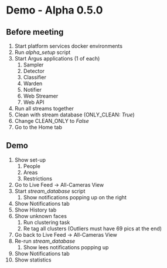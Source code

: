 # Demo - Alpha 0.5.0 

## Before meeting

1. Start platform services docker environments
2. Run _alpha_setup_ script
3. Start Argus applications (1 of each)
   1. Sampler
   2. Detector
   3. Classifier
   4. Warden
   5. Notifier
   6. Web Streamer
   7. Web API
4. Run all streams together
5. Clean with stream database (ONLY_CLEAN: _True_)
6. Change CLEAN_ONLY to _False_
7. Go to the Home tab

## Demo

1. Show set-up
   1. People
   2. Areas
   3. Restrictions
2. Go to Live Feed -> All-Cameras View
3. Start _stream_database_ script
   1. Show notifications popping up on the right
4. Show Notifications tab
5. Show History tab
6. Show unknown faces
   1. Run clustering task
   2. Re tag all clusters (Outliers must have 69 pics at the end)
7. Go back to Live Feed -> All-Cameras View
8. Re-run _stream_database_
   1. Show lees notifications popping up
9. Show Notifications tab
10. Show statistics